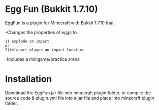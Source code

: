 Egg Fun (Bukkit 1.7.10)
===========================
EggFun is a plugin for Minecraft with Bukkit 1.7.10 that 

  -Changes the properties of eggs to 
  
    1) explode on impact
    or 
    2)teleport player on impact location

  -Includes a minigame/practice arena

Installation
===========================
Download the EggFun.jar file into minecraft plugin folder, or compile the source code & plugin.yml file into a jar file and place into minecraft plugin folder.
